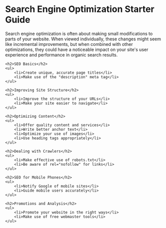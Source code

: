 <h1>Search Engine Optimization Starter Guide</h1>
    <p>Search engine optimization is often about making small modifications to parts of your website. When viewed individually, these changes might seem like incremental improvements, but when combined with other optimizations, they could have a noticeable impact on your site's user experience and performance in organic search results.</p>

    <h2>SEO Basics</h2>
    <ul>
        <li>Create unique, accurate page titles</li>
        <li>Make use of the "description" meta tag</li>
    </ul>

    <h2>Improving Site Structure</h2>
    <ul>
        <li>Improve the structure of your URLs</li>
        <li>Make your site easier to navigate</li>
    </ul>

    <h2>Optimizing Content</h2>
    <ul>
        <li>Offer quality content and services</li>
        <li>Write better anchor text</li>
        <li>Optimize your use of images</li>
        <li>Use heading tags appropriately</li>
    </ul>

    <h2>Dealing with Crawlers</h2>
    <ul>
        <li>Make effective use of robots.txt</li>
        <li>Be aware of rel="nofollow" for links</li>
    </ul>

    <h2>SEO for Mobile Phones</h2>
    <ul>
        <li>Notify Google of mobile sites</li>
        <li>Guide mobile users accurately</li>
    </ul>

    <h2>Promotions and Analysis</h2>
    <ul>
        <li>Promote your website in the right ways</li>
        <li>Make use of free webmaster tools</li>
    </ul>
